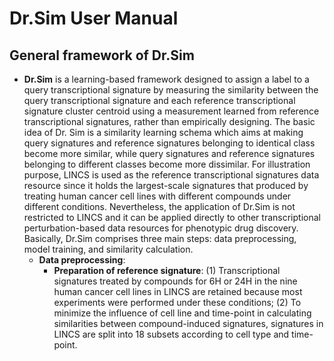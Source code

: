 # Dr.Sim User Manual
## General framework of Dr.Sim
* **Dr.Sim** is a learning-based framework designed to assign a label to a query transcriptional signature by measuring the similarity between the query transcriptional 
signature and each reference transcriptional signature cluster centroid using a measurement learned from reference transcriptional signatures, rather than empirically
designing. The basic idea of Dr. Sim is a similarity learning schema which aims at making query signatures and reference signatures belonging to identical class become
more similar, while query signatures and reference signatures belonging to different classes become more dissimilar. For illustration purpose, LINCS is used as the reference transcriptional signatures data resource since it holds the largest-scale signatures that produced by treating human cancer cell lines with different compounds under different conditions. Nevertheless, the application of Dr.Sim is not restricted to LINCS and it can be applied directly to other transcriptional perturbation-based data resources for phenotypic drug discovery. Basically, Dr.Sim comprises three main steps: data preprocessing, model training, and similarity calculation.
  * **Data preprocessing**:  
    * **Preparation of reference signature**: (1) Transcriptional signatures treated by compounds for 6H or 24H in the nine human cancer cell lines in LINCS are retained because most experiments were performed under these conditions; (2) To minimize the influence of cell line and time-point in calculating similarities between compound-induced signatures, signatures in LINCS are split into 18 subsets according to cell type and time-point.
